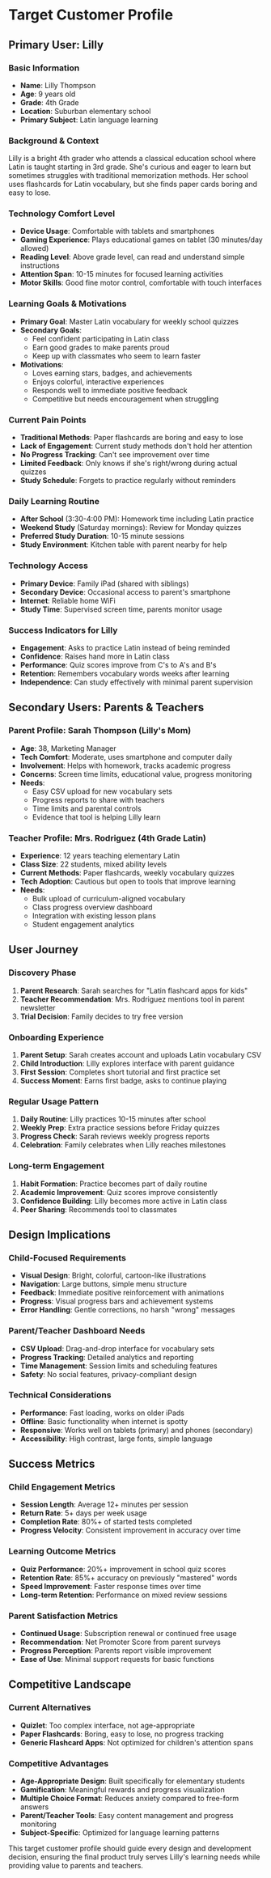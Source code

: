 # Target Customer Profile

## Primary User: Lilly

### Basic Information
- **Name**: Lilly Thompson
- **Age**: 9 years old
- **Grade**: 4th Grade
- **Location**: Suburban elementary school
- **Primary Subject**: Latin language learning

### Background & Context
Lilly is a bright 4th grader who attends a classical education school where Latin is taught starting in 3rd grade. She's curious and eager to learn but sometimes struggles with traditional memorization methods. Her school uses flashcards for Latin vocabulary, but she finds paper cards boring and easy to lose.

### Technology Comfort Level
- **Device Usage**: Comfortable with tablets and smartphones
- **Gaming Experience**: Plays educational games on tablet (30 minutes/day allowed)
- **Reading Level**: Above grade level, can read and understand simple instructions
- **Attention Span**: 10-15 minutes for focused learning activities
- **Motor Skills**: Good fine motor control, comfortable with touch interfaces

### Learning Goals & Motivations
- **Primary Goal**: Master Latin vocabulary for weekly school quizzes
- **Secondary Goals**: 
  - Feel confident participating in Latin class
  - Earn good grades to make parents proud
  - Keep up with classmates who seem to learn faster
- **Motivations**:
  - Loves earning stars, badges, and achievements
  - Enjoys colorful, interactive experiences
  - Responds well to immediate positive feedback
  - Competitive but needs encouragement when struggling

### Current Pain Points
- **Traditional Methods**: Paper flashcards are boring and easy to lose
- **Lack of Engagement**: Current study methods don't hold her attention
- **No Progress Tracking**: Can't see improvement over time
- **Limited Feedback**: Only knows if she's right/wrong during actual quizzes
- **Study Schedule**: Forgets to practice regularly without reminders

### Daily Learning Routine
- **After School** (3:30-4:00 PM): Homework time including Latin practice
- **Weekend Study** (Saturday mornings): Review for Monday quizzes
- **Preferred Study Duration**: 10-15 minute sessions
- **Study Environment**: Kitchen table with parent nearby for help

### Technology Access
- **Primary Device**: Family iPad (shared with siblings)
- **Secondary Device**: Occasional access to parent's smartphone
- **Internet**: Reliable home WiFi
- **Study Time**: Supervised screen time, parents monitor usage

### Success Indicators for Lilly
- **Engagement**: Asks to practice Latin instead of being reminded
- **Confidence**: Raises hand more in Latin class
- **Performance**: Quiz scores improve from C's to A's and B's
- **Retention**: Remembers vocabulary words weeks after learning
- **Independence**: Can study effectively with minimal parent supervision

## Secondary Users: Parents & Teachers

### Parent Profile: Sarah Thompson (Lilly's Mom)
- **Age**: 38, Marketing Manager
- **Tech Comfort**: Moderate, uses smartphone and computer daily
- **Involvement**: Helps with homework, tracks academic progress
- **Concerns**: Screen time limits, educational value, progress monitoring
- **Needs**: 
  - Easy CSV upload for new vocabulary sets
  - Progress reports to share with teachers
  - Time limits and parental controls
  - Evidence that tool is helping Lilly learn

### Teacher Profile: Mrs. Rodriguez (4th Grade Latin)
- **Experience**: 12 years teaching elementary Latin
- **Class Size**: 22 students, mixed ability levels
- **Current Methods**: Paper flashcards, weekly vocabulary quizzes
- **Tech Adoption**: Cautious but open to tools that improve learning
- **Needs**:
  - Bulk upload of curriculum-aligned vocabulary
  - Class progress overview dashboard
  - Integration with existing lesson plans
  - Student engagement analytics

## User Journey

### Discovery Phase
1. **Parent Research**: Sarah searches for "Latin flashcard apps for kids"
2. **Teacher Recommendation**: Mrs. Rodriguez mentions tool in parent newsletter
3. **Trial Decision**: Family decides to try free version

### Onboarding Experience
1. **Parent Setup**: Sarah creates account and uploads Latin vocabulary CSV
2. **Child Introduction**: Lilly explores interface with parent guidance
3. **First Session**: Completes short tutorial and first practice set
4. **Success Moment**: Earns first badge, asks to continue playing

### Regular Usage Pattern
1. **Daily Routine**: Lilly practices 10-15 minutes after school
2. **Weekly Prep**: Extra practice sessions before Friday quizzes
3. **Progress Check**: Sarah reviews weekly progress reports
4. **Celebration**: Family celebrates when Lilly reaches milestones

### Long-term Engagement
1. **Habit Formation**: Practice becomes part of daily routine
2. **Academic Improvement**: Quiz scores improve consistently
3. **Confidence Building**: Lilly becomes more active in Latin class
4. **Peer Sharing**: Recommends tool to classmates

## Design Implications

### Child-Focused Requirements
- **Visual Design**: Bright, colorful, cartoon-like illustrations
- **Navigation**: Large buttons, simple menu structure
- **Feedback**: Immediate positive reinforcement with animations
- **Progress**: Visual progress bars and achievement systems
- **Error Handling**: Gentle corrections, no harsh "wrong" messages

### Parent/Teacher Dashboard Needs
- **CSV Upload**: Drag-and-drop interface for vocabulary sets
- **Progress Tracking**: Detailed analytics and reporting
- **Time Management**: Session limits and scheduling features
- **Safety**: No social features, privacy-compliant design

### Technical Considerations
- **Performance**: Fast loading, works on older iPads
- **Offline**: Basic functionality when internet is spotty
- **Responsive**: Works well on tablets (primary) and phones (secondary)
- **Accessibility**: High contrast, large fonts, simple language

## Success Metrics

### Child Engagement Metrics
- **Session Length**: Average 12+ minutes per session
- **Return Rate**: 5+ days per week usage
- **Completion Rate**: 80%+ of started tests completed
- **Progress Velocity**: Consistent improvement in accuracy over time

### Learning Outcome Metrics
- **Quiz Performance**: 20%+ improvement in school quiz scores
- **Retention Rate**: 85%+ accuracy on previously "mastered" words
- **Speed Improvement**: Faster response times over time
- **Long-term Retention**: Performance on mixed review sessions

### Parent Satisfaction Metrics
- **Continued Usage**: Subscription renewal or continued free usage
- **Recommendation**: Net Promoter Score from parent surveys
- **Progress Perception**: Parents report visible improvement
- **Ease of Use**: Minimal support requests for basic functions

## Competitive Landscape

### Current Alternatives
- **Quizlet**: Too complex interface, not age-appropriate
- **Paper Flashcards**: Boring, easy to lose, no progress tracking
- **Generic Flashcard Apps**: Not optimized for children's attention spans

### Competitive Advantages
- **Age-Appropriate Design**: Built specifically for elementary students
- **Gamification**: Meaningful rewards and progress visualization
- **Multiple Choice Format**: Reduces anxiety compared to free-form answers
- **Parent/Teacher Tools**: Easy content management and progress monitoring
- **Subject-Specific**: Optimized for language learning patterns

This target customer profile should guide every design and development decision, ensuring the final product truly serves Lilly's learning needs while providing value to parents and teachers.